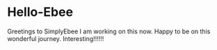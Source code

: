 # Hello-Ebee
Greetings to SimplyEbee
I am working on this now.
Happy to be on this wonderful journey.
Interesting!!!!!!
